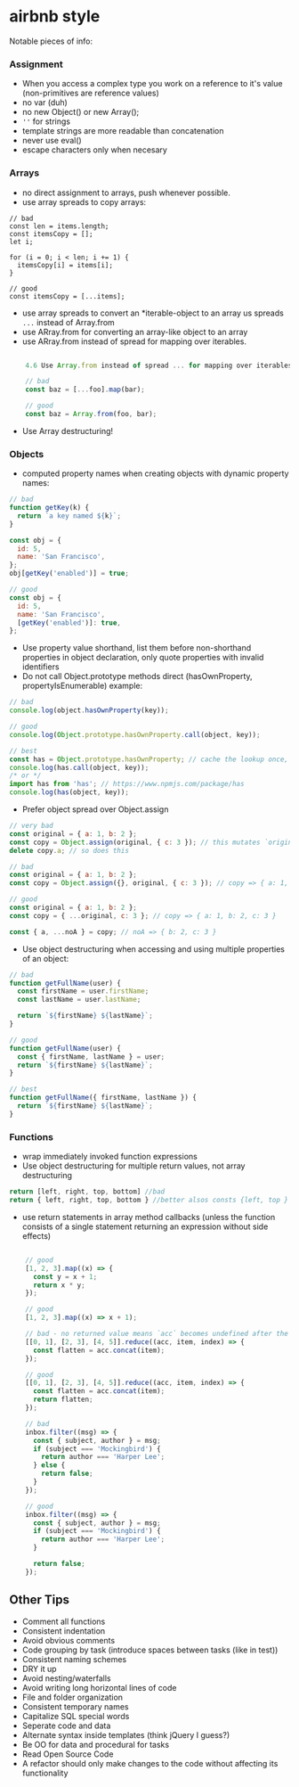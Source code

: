 # airbnb style 

Notable pieces of info:

### Assignment
* When you access a complex type you work on a reference to it's value (non-primitives are reference values)
* no var (duh)
* no new Object() or new Array();
* `''` for strings
* template strings are more readable than concatenation
* never use eval()
* escape characters only when necesary

### Arrays
* no direct assignment to arrays, push whenever possible.
* use array spreads to copy arrays:
```javscript
// bad
const len = items.length;
const itemsCopy = [];
let i;

for (i = 0; i < len; i += 1) {
  itemsCopy[i] = items[i];
}

// good
const itemsCopy = [...items];
```
* use array spreads to convert an *iterable-object to an array us spreads `...` instead of Array.from
* use ARray.from for converting an array-like object to an array
* use ARray.from instead of spread for mapping over iterables.
```javascript

    4.6 Use Array.from instead of spread ... for mapping over iterables, because it avoids creating an intermediate array.

    // bad
    const baz = [...foo].map(bar);

    // good
    const baz = Array.from(foo, bar);
```

* Use Array destructuring! 
### Objects
* computed property names when creating objects with dynamic property names: 
```javascript
// bad
function getKey(k) {
  return `a key named ${k}`;
}

const obj = {
  id: 5,
  name: 'San Francisco',
};
obj[getKey('enabled')] = true;

// good
const obj = {
  id: 5,
  name: 'San Francisco',
  [getKey('enabled')]: true,
};
```
* Use property value shorthand, list them before non-shorthand properties in object declaration, only quote properties with invalid identifiers
* Do not call Object.prototype methods direct (hasOwnProperty, propertyIsEnumerable) example:
```javascript
// bad
console.log(object.hasOwnProperty(key));

// good
console.log(Object.prototype.hasOwnProperty.call(object, key));

// best
const has = Object.prototype.hasOwnProperty; // cache the lookup once, in module scope.
console.log(has.call(object, key));
/* or */
import has from 'has'; // https://www.npmjs.com/package/has
console.log(has(object, key));
```
* Prefer object spread over Object.assign
```javascript
// very bad
const original = { a: 1, b: 2 };
const copy = Object.assign(original, { c: 3 }); // this mutates `original` ಠ_ಠ
delete copy.a; // so does this

// bad
const original = { a: 1, b: 2 };
const copy = Object.assign({}, original, { c: 3 }); // copy => { a: 1, b: 2, c: 3 }

// good
const original = { a: 1, b: 2 };
const copy = { ...original, c: 3 }; // copy => { a: 1, b: 2, c: 3 }

const { a, ...noA } = copy; // noA => { b: 2, c: 3 }
```
* Use object destructuring when accessing and using multiple properties of an object:
```javascript
// bad
function getFullName(user) {
  const firstName = user.firstName;
  const lastName = user.lastName;

  return `${firstName} ${lastName}`;
}

// good
function getFullName(user) {
  const { firstName, lastName } = user;
  return `${firstName} ${lastName}`;
}

// best
function getFullName({ firstName, lastName }) {
  return `${firstName} ${lastName}`;
}
```
### Functions
* wrap immediately invoked function expressions
* Use object destructuring for multiple return values, not array destructuring
```javascript
return [left, right, top, bottom] //bad
return { left, right, top, bottom } //better alsos consts {left, top } = processInput(input) for example
```
* use return statements in array method callbacks (unless the function consists of a single statement returning an expression without side effects)
```javascript

    // good
    [1, 2, 3].map((x) => {
      const y = x + 1;
      return x * y;
    });

    // good
    [1, 2, 3].map((x) => x + 1);

    // bad - no returned value means `acc` becomes undefined after the first iteration
    [[0, 1], [2, 3], [4, 5]].reduce((acc, item, index) => {
      const flatten = acc.concat(item);
    });

    // good
    [[0, 1], [2, 3], [4, 5]].reduce((acc, item, index) => {
      const flatten = acc.concat(item);
      return flatten;
    });

    // bad
    inbox.filter((msg) => {
      const { subject, author } = msg;
      if (subject === 'Mockingbird') {
        return author === 'Harper Lee';
      } else {
        return false;
      }
    });

    // good
    inbox.filter((msg) => {
      const { subject, author } = msg;
      if (subject === 'Mockingbird') {
        return author === 'Harper Lee';
      }

      return false;
    });
```

## Other Tips

- Comment all functions
- Consistent indentation
- Avoid obvious comments
- Code grouping by task (introduce spaces between tasks (like in test))
- Consistent naming schemes
- DRY it up
- Avoid nesting/waterfalls
- Avoid writing long horizontal lines of code
- File and folder organization
- Consistent temporary names
- Capitalize SQL special words
- Seperate code and data
- Alternate syntax inside templates (think jQuery I guess?)
- Be OO for data and procedural for tasks
- Read Open Source Code
- A refactor should only make changes to the code without affecting its functionality
